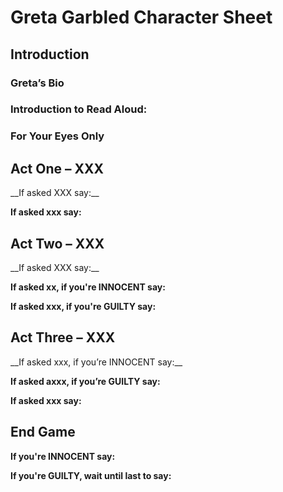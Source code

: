 <h1> Greta Garbled Character Sheet </h1>

<h2> Introduction </h2>

<h3> Greta’s Bio </h3>
<p>  </p>

<h3> Introduction to Read Aloud: </h3>
<p> </p>

<h3> For Your Eyes Only </h3>
<p> </p>


<h2> Act One – XXX </h2>
__If asked XXX say:__
<p>  </p>
  
__If asked xxx say:__
<p>  </p>

<h2> Act Two – XXX </h2>
__If asked XXX say:__
<p> </p>
  
__If asked xx, if you're INNOCENT say:__
<p>  </p>

__If asked xxx, if you're GUILTY say:__
<p> </p>

<h2> Act Three – XXX </h2>
__If asked xxx, if you’re INNOCENT say:__
<p>  </p>
  
__If asked axxx, if you’re GUILTY say:__
<p>  </p>

__If asked xxx say:__
<p> </p>

<h2> End Game </h2>

__If you're INNOCENT say:__
<p> </p>

__If you're GUILTY, wait until last to say:__
<p>  </p>

